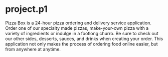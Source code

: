 # project.p1

Pizza Box is a 24-hour pizza ordering and delivery service application. Order one of our specialty made pizzas, make-your-own pizza with a variety of ingredients or indulge in a footlong churro. Be sure to check out our other sides, desserts, sauces, and drinks when creating your order. This application not only makes the process of ordering food online easier, but from anywhere at anytime.
